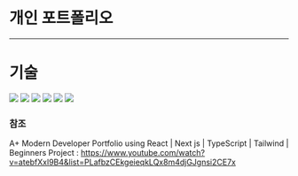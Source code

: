 # 개인 포트폴리오

---

# 기술
<img src="https://img.shields.io/badge/html5-E34F26?style=for-the-badge&logo=html5&logoColor=white">  <img src="https://img.shields.io/badge/tailwind--css-2c3e50?style=for-the-badge&logo=tailwindcss&logoColor=blue"> <img src="https://img.shields.io/badge/javascript-F7DF1E?style=for-the-badge&logo=javascript&logoColor=black"> <img src="https://img.shields.io/badge/typescript-3498db?style=for-the-badge&logo=typescript&logoColor=white"> <img src="https://img.shields.io/badge/react-444444?style=for-the-badge&logo=react"> <img src="https://img.shields.io/badge/next-95a5a6?style=for-the-badge&logo=Next.js&logoColor=white"> 

### 참조
A+ Modern Developer Portfolio using React | Next js | TypeScript | Tailwind | Beginners Project : https://www.youtube.com/watch?v=atebfXxl9B4&list=PLafbzCEkgeieqkLQx8m4djGJgnsi2CE7x
